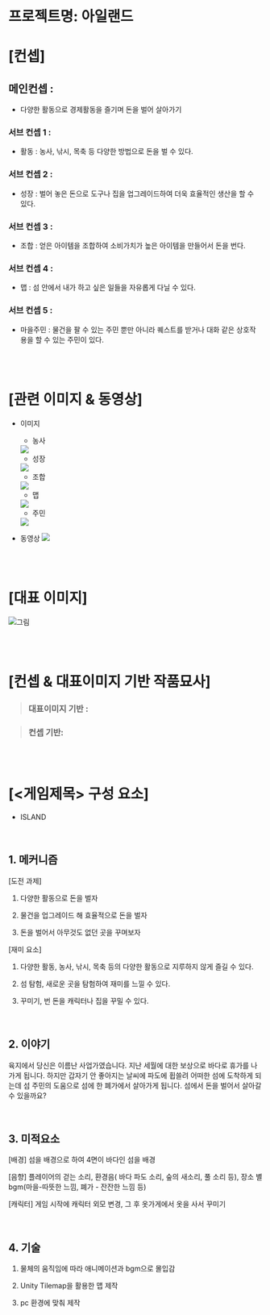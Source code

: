 # 프로젝트명: 아일랜드

# [컨셉]

## 메인컨셉 :

- 다양한 활동으로 경제활동을 즐기며 돈을 벌어 살아가기

### 서브 컨셉 1 :

- 활동 : 농사, 낚시, 목축 등 다양한 방법으로 돈을 벌 수 있다.

### 서브 컨셉 2 :

- 성장 : 벌어 놓은 돈으로 도구나 집을 업그레이드하여 더욱 효율적인 생산을 할 수 있다.

### 서브 컨셉 3 :

- 조합 : 얻은 아이템을 조합하여 소비가치가 높은 아이템을 만들어서 돈을 번다.

### 서브 컨셉 4 :

- 맵 : 섬 안에서 내가 하고 싶은 일들을 자유롭게 다닐 수 있다.

### 서브 컨셉 5 :

- 마을주민 : 물건을 팔 수 있는 주민 뿐만 아니라 퀘스트를 받거나 대화 같은 상호작용을 할 수 있는 주민이 있다.

<br><br>

# [관련 이미지 & 동영상]

- 이미지  
  - 농사

  <img src="./img/관련이미지-농사.png">

  - 성장

  <img src="./img/관련이미지-레벨.png">

  - 조합

  <img src="./img/관련이미지-조합.png">

  - 맵

  <img src="./img/관련이미지-맵.png">

  - 주민

  <img src="./img/관련이미지-주민.png">
- 동영상
  [![](./img/동영상.png)](https://youtu.be/7IDfb0kU4ws)

<br><br>

# [대표 이미지]

![그림](./img/대표이미지.png)

<br><br>

# [컨셉 & 대표이미지 기반 작품묘사]

> ### 대표이미지 기반 :

> ### 컨셉 기반:

<br><br>

# [<게임제목> 구성 요소]

- ISLAND

<br>

## 1. 메커니즘

[도전 과제]

1. 다양한 활동으로 돈을 벌자

2. 물건을 업그레이드 해 효율적으로 돈을 벌자

3. 돈을 벌어서 아무것도 없던 곳을 꾸며보자



[재미 요소]

1. 다양한 활동, 농사, 낚시, 목축 등의 다양한 활동으로 지루하지 않게 즐길 수 있다.

2. 섬 탐험, 새로운 곳을 탐험하여 재미를 느낄 수 있다.

3. 꾸미기, 번 돈을 캐릭터나 집을 꾸밀 수 있다.

<br>

## 2. 이야기

육지에서 당신은 이름난 사업가였습니다. 지난 세월에 대한 보상으로 바다로 휴가를 나가게 됩니다. 하지만 갑자기 안 좋아지는 날씨에 파도에 휩쓸려 어떠한 섬에 도착하게 되는데 섬 주민의 도움으로 섬에 한 폐가에서 살아가게 됩니다. 섬에서 돈을 벌어서 살아갈 수 있을까요?

<br>

## 3. 미적요소

[배경] 섬을 배경으로 하여 4면이 바다인 섬을 배경

[음향] 플레이어의 걷는 소리, 환경음( 바다 파도 소리, 숲의 새소리, 풀 소리 등), 장소 별 bgm(마을-따뜻한 느낌, 폐가 - 잔잔한 느낌 등)

[캐릭터] 게임 시작에 캐릭터 외모 변경, 그 후 옷가게에서 옷을 사서 꾸미기


<br>

## 4. 기술

1. 물체의 움직임에 따라 애니메이션과 bgm으로 몰입감

2. Unity Tilemap을 활용한 맵 제작

3. pc 환경에 맞춰 제작 
